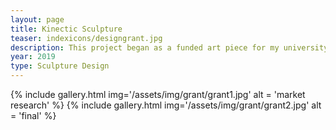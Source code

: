 ```yaml
---
layout: page
title: Kinectic Sculpture
teaser: indexicons/designgrant.jpg
description: This project began as a funded art piece for my university that uses computer vision to mirror the actions of the viewer in front of the piece. This is done by detecting the changes in depth that one standing in front of it causes, then rotating colored in spheres in accordance.
year: 2019
type: Sculpture Design
---
```


{% include gallery.html img='/assets/img/grant/grant1.jpg' alt = 'market research' %}
{% include gallery.html img='/assets/img/grant/grant2.jpg' alt = 'final' %}